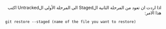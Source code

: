 ﻿<p dir="RTL">
اذا اردت ان تعود من المرحلة الثانية الStaged الى المرحلة الأولى الUntracked اكتب هذا الامر:
</p>

`git restore --staged (name of the file you want to restore)`

